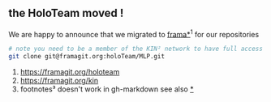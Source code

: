 ## the HoloTeam moved !

We are happy to announce that we migrated to [frama*][1]<sup>1</sup> for our repositories

```sh
# note you need to be a member of the KIN² network to have full access to the repository
git clone git@framagit.org:holoTeam/MLP.git

```


1. <https://framagit.org/holoteam>
2. <https://framagit.org/kin>
3. footnotes³ doesn't work in gh-markdown see also [*](https://stackoverflow.com/questions/25579868/how-to-add-footnotes-to-github-flavoured-markdown)

[1]: https://framagit.org/holoteam/MLP
[2]: https://framagit.org/kin
